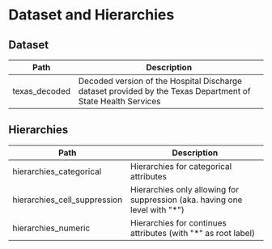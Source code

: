 # Dataset and Hierarchies 

## Dataset
|Path|Description  |
|--|--|
|texas_decoded| Decoded version of the Hospital Discharge dataset provided by the Texas Department of State Health Services | 

## Hierarchies
|Path|Description  |
|--|--|
|hierarchies_categorical| Hierarchies for categorical attributes|
|hierarchies_cell_suppression | Hierarchies only allowing for suppression (aka. having one level with "*") |
|hierarchies_numeric| Hierarchies for continues attributes (with "*" as root label)|